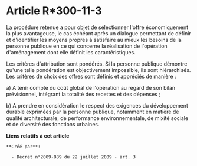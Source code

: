 # Article R*300-11-3

La procédure retenue a pour objet de sélectionner l'offre économiquement la plus avantageuse, le cas échéant après un
dialogue permettant de définir et d'identifier les moyens propres à satisfaire au mieux les besoins de la personne publique
en ce qui concerne la réalisation de l'opération d'aménagement dont elle définit les caractéristiques. 

Les critères d'attribution sont pondérés. Si la personne publique démontre qu'une telle pondération est objectivement
impossible, ils sont hiérarchisés. Les critères de choix des offres sont définis et appréciés de manière : 

a) A tenir compte du coût global de l'opération au regard de son bilan prévisionnel, intégrant la totalité des recettes et
des dépenses ; 

b) A prendre en considération le respect des exigences du développement durable exprimées par la personne publique, notamment
en matière de qualité architecturale, de performance environnementale, de mixité sociale et de diversité des fonctions
urbaines.

**Liens relatifs à cet article**

	**Créé par**:

	  - Décret n°2009-889 du 22 juillet 2009 - art. 3
